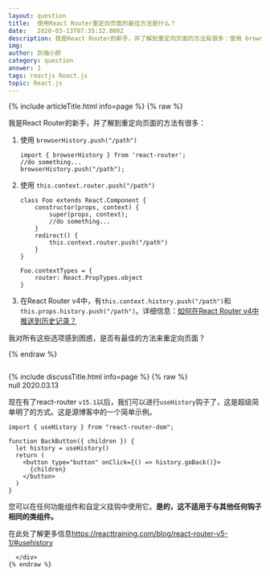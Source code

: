 ```yaml
---
layout: question
title:  使用React Router重定向页面的最佳方法是什么？
date:   2020-03-13T07:35:32.000Z
description: 我是React Router的新手，并了解到重定向页面的方法有很多：使用 browserHistory.push("/path")import ...
img: 
author: 凯梅小胖
category: question
answer: 1
tags: reactjs React.js
topic: React.js
---
```

<div class="article-root">
  <div class="article">
    {% include articleTitle.html info=page %}
    {% raw %}
    <div class="article-content"><p><font style="vertical-align: inherit;"><font style="vertical-align: inherit;">我是React Router的新手，并了解到重定向页面的方法有很多：</font></font></p>

<ol>
<li><p><font style="vertical-align: inherit;"><font style="vertical-align: inherit;">使用 </font></font><code>browserHistory.push("/path")</code></p>

<pre><code>import { browserHistory } from 'react-router';<font></font>
//do something...<font></font>
browserHistory.push("/path");<font></font>
</code></pre></li>
<li><p><font style="vertical-align: inherit;"><font style="vertical-align: inherit;">使用 </font></font><code>this.context.router.push("/path")</code></p>

<pre><code>class Foo extends React.Component {<font></font>
    constructor(props, context) {<font></font>
        super(props, context);<font></font>
        //do something...<font></font>
    }<font></font>
    redirect() {<font></font>
        this.context.router.push("/path")<font></font>
    }<font></font>
}<font></font>
<font></font>
Foo.contextTypes = {<font></font>
    router: React.PropTypes.object<font></font>
}<font></font>
</code></pre></li>
<li><p><font style="vertical-align: inherit;"><font style="vertical-align: inherit;">在React Router v4中，有</font></font><code>this.context.history.push("/path")</code><font style="vertical-align: inherit;"><font style="vertical-align: inherit;">和</font></font><code>this.props.history.push("/path")</code><font style="vertical-align: inherit;"><font style="vertical-align: inherit;">。</font><font style="vertical-align: inherit;">详细信息：</font></font><a href="https://stackoverflow.com/questions/42701129/how-to-push-to-history-in-react-router-v4"><font style="vertical-align: inherit;"><font style="vertical-align: inherit;">如何在React Router v4中推送到历史记录？</font></font></a></p></li>
</ol>

<p><font style="vertical-align: inherit;"><font style="vertical-align: inherit;">我对所有这些选项感到困惑，是否有最佳的方法来重定向页面？</font></font></p></div>
    {% endraw %}
  </div>
  <p style="height: 0;width:0;overflow: hidden;"> 第1394篇《使用React Router重定向页面的最佳方法是什么？》来自Winter(https://github.com/aiyld/aiyld.github.io)的站点</p>
  <div class="discuss-wrapper">
    {% include discussTitle.html info=page %}
    {% raw %}
    <div class="discuss-item">
        <div class="discuss-parent">
          <div class="discuss-meta">
            <span class="discuss-user">null</span>
            <span class="discuss-time">2020.03.13</span>
          </div>
          <div class="discuss-comment"><p><font style="vertical-align: inherit;"><font style="vertical-align: inherit;">现在有了react-router </font></font><code>v15.1</code><font style="vertical-align: inherit;"><font style="vertical-align: inherit;">以后，我们可以进行</font></font><code>useHistory</code><font style="vertical-align: inherit;"><font style="vertical-align: inherit;">钩子了，这是超级简单明了的方式。</font><font style="vertical-align: inherit;">这是源博客中的一个简单示例。</font></font></p>

<pre><code>import { useHistory } from "react-router-dom";<font></font>
<font></font>
function BackButton({ children }) {<font></font>
  let history = useHistory()<font></font>
  return (<font></font>
    &lt;button type="button" onClick={() =&gt; history.goBack()}&gt;<font></font>
      {children}<font></font>
    &lt;/button&gt;<font></font>
  )<font></font>
}<font></font>
</code></pre>

<p><font style="vertical-align: inherit;"><font style="vertical-align: inherit;">您可以在任何功能组件和自定义挂钩中使用它。</font></font><strong><font style="vertical-align: inherit;"><font style="vertical-align: inherit;">是的，这不适用于与其他任何钩子相同的类组件。</font></font></strong> </p>

<p><font style="vertical-align: inherit;"><font style="vertical-align: inherit;">在此处了解更多信息</font></font><a href="https://reacttraining.com/blog/react-router-v5-1/#usehistory" rel="nofollow noreferrer"><font style="vertical-align: inherit;"><font style="vertical-align: inherit;">https://reacttraining.com/blog/react-router-v5-1/#usehistory</font></font></a></p></div>
        </div>
        
      </div>
    {% endraw %}
  </div>
<div>
